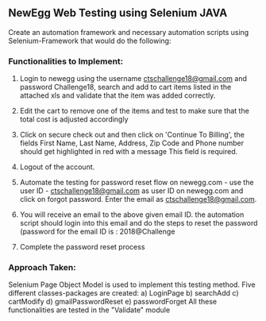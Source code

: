 ## NewEgg Web Testing using Selenium JAVA

Create an automation framework and necessary automation scripts using Selenium-Framework that would do the following:

### Functionalities to Implement:

1) Login to newegg using the username ctschallenge18@gmail.com and password Challenge18, search and add to cart items listed in the attached xls and validate that the item was added correctly.

2) Edit the cart to remove one of the items and test to make sure that the total cost is adjusted accordingly

3) Click on secure check out and then click on 'Continue To Billing', the fields First Name, Last Name, Address, Zip Code and Phone number should get highlighted in red with a message This field is required.

4) Logout of the account.

5) Automate the testing for password reset flow on newegg.com - use the user ID - ctschallenge18@gmail.com as user ID on newegg.com and click on forgot password. Enter the email as ctschallenge18@gmail.com.

6) You will receive an email to the above given email ID. the automation script should login into this email and do the steps to reset the password 
(password for the email ID is : 2018@Challenge

7) Complete the password reset process

### Approach Taken:

Selenium Page Object Model is used to implement this testing method. Five different classes-packages are created:
    a) LoginPage
    b) searchAdd
    c) cartModify
    d) gmailPasswordReset
    e) passwordForget
 All these functionalities are tested in the "Validate" module

